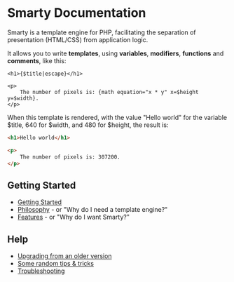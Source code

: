 # Smarty Documentation
Smarty is a template engine for PHP, facilitating the separation of presentation (HTML/CSS) from application logic. 

It allows you to write **templates**, using **variables**, **modifiers**, **functions** and **comments**, like this:
```smarty
<h1>{$title|escape}</h1>

<p>
    The number of pixels is: {math equation="x * y" x=$height y=$width}.
</p>
```

When this template is rendered, with the value "Hello world" for the variable $title, 640 for $width, 
and 480 for $height, the result is:
```html
<h1>Hello world</h1>

<p>
    The number of pixels is: 307200.
</p>
```

## Getting Started
- [Getting Started](./getting-started.md)
- [Philosophy](./philosophy.md) - or "Why do I need a template engine?"
- [Features](./features.md) - or "Why do I want Smarty?"

## Help
- [Upgrading from an older version](upgrading.md)
- [Some random tips & tricks](./appendixes/tips.md)
- [Troubleshooting](./appendixes/troubleshooting.md)
